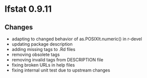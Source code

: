 <!-- NEWS.md is generated from NEWS.Rmd. Please edit that file -->

# lfstat 0.9.11

## Changes

-   adapting to changed behavior of as.POSIXlt.numeric() in r-devel
-   updating package description
-   adding missing tags to .Rd files
-   removing obsolete tags
-   removing invalid tags from DESCRIPTION file
-   fixing broken URLs in help files
-   fixing internal unit test due to upstream changes

